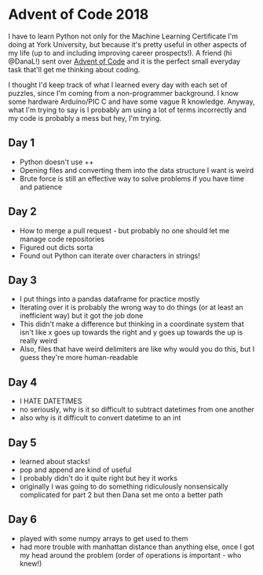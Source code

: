 # Advent of Code 2018

I have to learn Python not only for the Machine Learning Certificate I'm doing at York University, but because it's pretty useful in other aspects of my life (up to and including improving career prospects!). A friend (hi @DanaL!) sent over [Advent of Code](https://adventofcode.com/) and it is the perfect small everyday task that'll get me thinking about coding.

I thought I'd keep track of what I learned every day with each set of puzzles, since I'm coming from a non-programmer background. I know some hardware Arduino/PIC C and have some vague R knowledge. Anyway, what I'm trying to say is I probably am using a lot of terms incorrectly and my code is probably a mess but hey, I'm trying.

## Day 1

* Python doesn't use ++
* Opening files and converting them into the data structure I want is weird
* Brute force is still an effective way to solve problems if you have time and patience

## Day 2

* How to merge a pull request - but probably no one should let me manage code repositories
* Figured out dicts sorta
* Found out Python can iterate over characters in strings!

## Day 3

* I put things into a pandas dataframe for practice mostly
* Iterating over it is probably the wrong way to do things (or at least an inefficient way) but it got the job done
* This didn't make a difference but thinking in a coordinate system that isn't like x goes up towards the right and y goes up towards the up is really weird
* Also, files that have weird delimiters are like why would you do this, but I guess they're more human-readable

## Day 4

* I HATE DATETIMES
* no seriously, why is it so difficult to subtract datetimes from one another
* also why is it difficult to convert datetime to an int

## Day 5

* learned about stacks!
* pop and append are kind of useful
* I probably didn't do it quite right but hey it works
* originally I was going to do something ridiculously nonsensically complicated for part 2 but then Dana set me onto a better path

## Day 6

* played with some numpy arrays to get used to them
* had more trouble with manhattan distance than anything else, once I got my head around the problem (order of operations is important - who knew!)